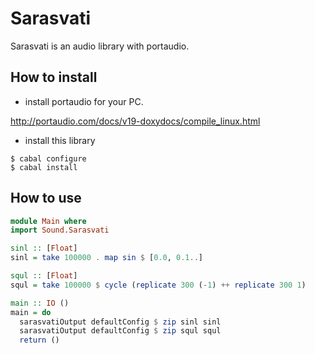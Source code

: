 Sarasvati
=========

Sarasvati is an audio library with portaudio.

How to install
-----------------------

* install portaudio for your PC.

http://portaudio.com/docs/v19-doxydocs/compile_linux.html

* install this library

```
$ cabal configure
$ cabal install
```

How to use
-----------------------

```haskell
module Main where
import Sound.Sarasvati

sinl :: [Float] 
sinl = take 100000 . map sin $ [0.0, 0.1..] 

squl :: [Float]
squl = take 100000 $ cycle (replicate 300 (-1) ++ replicate 300 1)

main :: IO ()
main = do
  sarasvatiOutput defaultConfig $ zip sinl sinl
  sarasvatiOutput defaultConfig $ zip squl squl
  return ()
```
